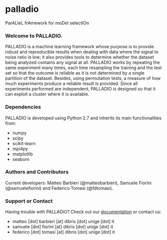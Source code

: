 # palladio
ParALleL frAmework for moDel selectIOn


### Welcome to PALLADIO.
PALLADIO is a machine learning framework whose purpose is to provide robust and reproducible results when dealing with data where the signal to noise ratio is low; it also provides tools to determine whether the dataset being analyzed contains any signal at all.
PALLADIO works by repeating the same experiment many times, each time resampling the training and the test set so that the outcome is reliable as it is not determined by a single partition of the dataset. Besides, using permutation tests, a measure of how much experiments produce a reliable result is provided.
Since all experiments performed are independent, PALLADIO is designed so that it can exploit a cluster where it is available.

### Dependencies
PALLADIO is developed using Python 2.7 and inherits its main functionalities from:
* numpy
* scipy
* scikit-learn
* mpi4py
* matplotlib
* seaborn

### Authors and Contributors
Current developers: Matteo Barbieri (@matteobarbieri), Samuele Fiorini (@samuelefiorini) and Federico Tomasi (@fdtomasi).

### Support or Contact
Having trouble with PALLADIO? Check out our [documentation](http://www.slipguru.unige.it/Software/palladio/) or contact us:
* matteo [dot] barbieri [at] dibris [dot] unige [dot] it
* samuele [dot] fiorini [at] dibris [dot] unige [dot] it
* federico [dot] tomasi [at] dibris [dot] unige [dot] it
